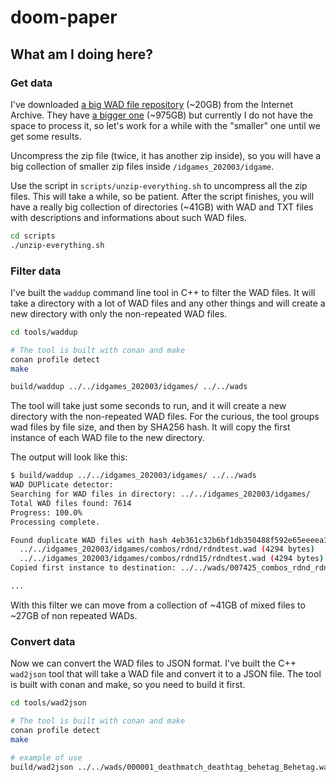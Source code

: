 # doom-paper

## What am I doing here?

### Get data

I've downloaded [a big WAD file repository](https://archive.org/details/idgames_202003) (~20GB) from the Internet Archive. They have [a bigger one](https://archive.org/details/wadarchive) (~975GB) but currently I do not have the space to process it, so let's work for a while with the "smaller" one until we get some results.

Uncompress the zip file (twice, it has another zip inside), so you will have a big collection of smaller zip files inside `/idgames_202003/idgame`.

Use the script in `scripts/unzip-everything.sh` to uncompress all the zip files. This will take a while, so be patient. After the script finishes, you will have a really big collection of directories (~41GB) with WAD and TXT files with descriptions and informations about such WAD files.

```bash
cd scripts
./unzip-everything.sh
```

### Filter data

I've built the `waddup` command line tool in C++ to filter the WAD files. It will take a directory with a lot of WAD files and any other things and will create a new directory with only the non-repeated WAD files.

```bash
cd tools/waddup

# The tool is built with conan and make
conan profile detect
make

build/waddup ../../idgames_202003/idgames/ ../../wads
```

The tool will take just some seconds to run, and it will create a new directory with the non-repeated WAD files. For the curious, the tool groups wad files by file size, and then by SHA256 hash. It will copy the first instance of each WAD file to the new directory.

The output will look like this:

```bash
$ build/waddup ../../idgames_202003/idgames/ ../../wads
WAD DUPlicate detector:
Searching for WAD files in directory: ../../idgames_202003/idgames/
Total WAD files found: 7614
Progress: 100.0%
Processing complete.

Found duplicate WAD files with hash 4eb361c32b6bf1db350488f592e65eeeea17f0821d2b26966bf92106e84ccdb7:
  ../../idgames_202003/idgames/combos/rdnd/rdndtest.wad (4294 bytes)
  ../../idgames_202003/idgames/combos/rdnd15/rdndtest.wad (4294 bytes)
Copied first instance to destination: ../../wads/007425_combos_rdnd_rdndtest.wad

...
```

With this filter we can move from a collection of ~41GB of mixed files to ~27GB of non repeated WADs.

### Convert data

Now we can convert the WAD files to JSON format. I've built the C++ `wad2json` tool that will take a WAD file and convert it to a JSON file. The tool is built with conan and make, so you need to build it first.

```bash
cd tools/wad2json

# The tool is built with conan and make
conan profile detect
make

# example of use
build/wad2json ../../wads/000001_deathmatch_deathtag_behetag_Behetag.wad ../../test.json
```

